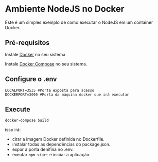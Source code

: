 # Ambiente NodeJS no Docker

Este é um simples exemplo de como executar o NodeJS em um container Docker.


## Pré-requisitos

Instale [Docker](https://www.docker.com/) no seu sistema.

Instale [Docker Compose](http://docs.docker.com/compose/) no seu sistema.



## Configure o .env
```
LOCALPORT=3535 #Porta exposta para acesso
DOCKERPORT=3000 #Porta da máquina docker que irá executar
```

## Execute
```bash
docker-compose build
```
isso irá:
* cirar a imagem Docker definida no Dockerfile.
* instalar todas as dependências do package.json.
* expor a porta denifina no .env.
* exeutar `npm start` e iniciar a aplicação.
